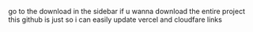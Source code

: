 go to the download in the sidebar if u wanna download the entire project this github is just so i can easily update vercel and cloudfare links
